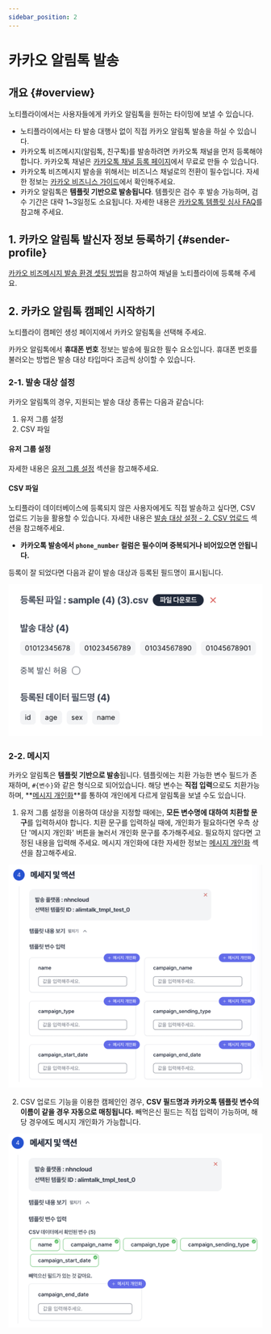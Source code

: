 ```yaml
---
sidebar_position: 2
---
```


# 카카오 알림톡 발송

## 개요 {#overview}

노티플라이에서는 사용자들에게 카카오 알림톡을 원하는 타이밍에 보낼 수 있습니다.

- 노티플라이에서는 타 발송 대행사 없이 직접 카카오 알림톡 발송을 하실 수 있습니다.
- 카카오톡 비즈메시지(알림톡, 친구톡)를 발송하려면 카카오톡 채널을 먼저 등록해야 합니다. 카카오톡 채널은 [카카오톡 채널 등록 페이지](https://center-pf.kakao.com)에서 무료로 만들 수 있습니다.
- 카카오톡 비즈메시지 발송을 위해서는 비즈니스 채널로의 전환이 필수입니다. 자세한 정보는 [카카오 비즈니스 가이드](https://kakaobusiness.gitbook.io/main/channel/start)에서 확인해주세요.
- 카카오 알림톡은 **템플릿 기반으로 발송됩니다**. 템플릿은 검수 후 발송 가능하며, 검수 기간은 대략 1~3일정도 소요됩니다. 자세한 내용은 [카카오톡 템플릿 심사 FAQ](https://cs.kakao.com/helps?service=159&category=523&locale=ko)를 참고해 주세요.

## 1. 카카오 알림톡 발신자 정보 등록하기 {#sender-profile}

[카카오 비즈메시지 발송 환경 셋팅 방법](/ko/user-guide/kakaotalk/setup)을 참고하여 채널을 노티플라이에 등록해 주세요.

## 2. 카카오 알림톡 캠페인 시작하기

노티플라이 캠페인 생성 페이지에서 카카오 알림톡을 선택해 주세요.

카카오 알림톡에서 **휴대폰 번호** 정보는 발송에 필요한 필수 요소입니다. 휴대폰 번호를 불러오는 방법은 발송 대상 타입마다 조금씩 상이할 수 있습니다.

### 2-1. 발송 대상 설정

카카오 알림톡의 경우, 지원되는 발송 대상 종류는 다음과 같습니다:

1. 유저 그룹 설정
2. CSV 파일

#### 유저 그룹 설정

자세한 내용은 [유저 그룹 설정](/ko/user-guide/campaigns/campaign-segments/segment#user-group-setup) 섹션을 참고해주세요.

#### CSV 파일

노티플라이 데이터베이스에 등록되지 않은 사용자에게도 직접 발송하고 싶다면, CSV 업로드 기능을 활용할 수 있습니다. 자세한 내용은 [발송 대상 설정 - 2. CSV 업로드](/ko/user-guide/campaigns/campaign-segments/segment#csv-upload) 섹션을 참고해주세요.

- **카카오톡 발송에서 `phone_number` 컬럼은 필수이며 중복되거나 비어있으면 안됩니다.**

등록이 잘 되었다면 다음과 같이 발송 대상과 등록된 필드명이 표시됩니다.

![Kakao alimtalk csv upload result](./img/kakao_alimtalk_csv_upload_result.png)

<!-- TODO: 외부 툴 연동 코호트 -->

### 2-2. 메시지

카카오 알림톡은 **템플릿 기반으로 발송**됩니다. 템플릿에는 치환 가능한 변수 필드가 존재하며, `#{변수}`와 같은 형식으로 되어있습니다. 해당 변수는 **직접 입력**으로도 치환가능하며, **[메시지 개인화](/ko/category/message-personalization)**를 통하여 개인에게 다르게 알림톡을 보낼 수도 있습니다.

1. 유저 그룹 설정을 이용하여 대상을 지정할 때에는, **모든 변수명에 대하여 치환할 문구**를 입력하셔야 합니다. 치환 문구를 입력하실 때에, 개인화가 필요하다면 우측 상단 '메시지 개인화' 버튼을 눌러서 개인화 문구를 추가해주세요. 필요하지 않다면 고정된 내용을 입력해 주세요. 메시지 개인화에 대한 자세한 정보는 [메시지 개인화](/ko/category/message-personalization) 섹션을 참고해주세요.

![Kakao Alimtalk Template Parameter - Build Segment](./img/kakao_alimtalk_template_parameter_build_segment.png)

2. CSV 업로드 기능을 이용한 캠페인인 경우, **CSV 필드명과 카카오톡 템플릿 변수의 이름이 같을 경우 자동으로 매칭됩니다.** 빼먹은신 필드는 직접 입력이 가능하며, 해당 경우에도 메시지 개인화가 가능합니다.

![Kakao Alimtalk Template Parameter - CSV Upload](./img/kakao_alimtalk_template_parameter_csv_upload.png)
